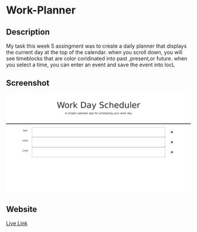 # Work-Planner

## Description

My task this week 5 assingment was to create a daily planner that displays the current day at the top of the calendar.
when you scroll down, you will see timeblocks that are color coridinated into past ,present,or future.
when you select a time, you can enter an event and save the event into locL

## Screenshot

![computer](<assets/pvon11.github.io%20(2).png>)

## Website

[Live Link](https://pvon11.github.io/Work-Planner/)
